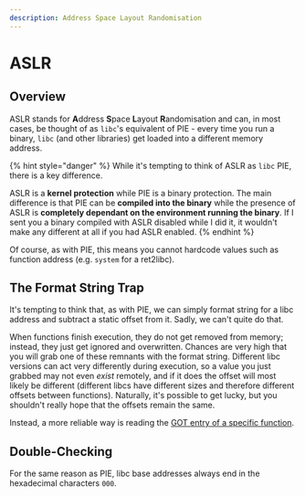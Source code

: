 ```yaml
---
description: Address Space Layout Randomisation
---
```


# ASLR

## Overview

ASLR stands for **A**ddress **S**pace **L**ayout **R**andomisation and can, in most cases, be thought of as `libc`'s equivalent of PIE - every time you run a binary, `libc` \(and other libraries\) get loaded into a different memory address.

{% hint style="danger" %}
While it's tempting to think of ASLR as `libc` PIE, there is a key difference.

ASLR is a **kernel protection** while PIE is a binary protection. The main difference is that PIE can be **compiled into the binary** while the presence of ASLR is **completely dependant on the environment running the binary**. If I sent you a binary compiled with ASLR disabled while I did it, it wouldn't make any different at all if you had ASLR enabled.
{% endhint %}

Of course, as with PIE, this means you cannot hardcode values such as function address \(e.g. `system` for a ret2libc\).

## The Format String Trap

It's tempting to think that, as with PIE, we can simply format string for a libc address and subtract a static offset from it. Sadly, we can't quite do that.

When functions finish execution, they do not get removed from memory; instead, they just get ignored and overwritten. Chances are very high that you will grab one of these remnants with the format string. Different libc versions can act very differently during execution, so a value you just grabbed may not even _exist_ remotely, and if it does the offset will most likely be different \(different libcs have different sizes and therefore different offsets between functions\). Naturally, it's possible to get lucky, but you shouldn't really hope that the offsets remain the same.

Instead, a more reliable way is reading the [GOT entry of a specific function](https://ironstone.gitbook.io/notes/stack/aslr/plt_and_got).

## Double-Checking

For the same reason as PIE, libc base addresses always end in the hexadecimal characters `000`.




